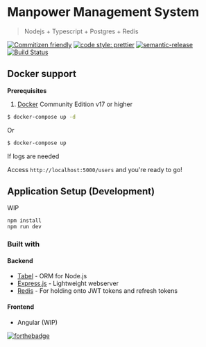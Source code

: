 # Manpower Management System

> Nodejs + Typescript + Postgres + Redis

[![Commitizen friendly](https://img.shields.io/badge/commitizen-friendly-brightgreen.svg)](http://commitizen.github.io/cz-cli/) [![code style: prettier](https://img.shields.io/badge/code_style-prettier-ff69b4.svg?style=flat-square)](https://github.com/prettier/prettier) [![semantic-release](https://img.shields.io/badge/%20%20%F0%9F%93%A6%F0%9F%9A%80-semantic--release-e10079.svg)](https://github.com/semantic-release/semantic-release) [![Build Status](https://travis-ci.com/afhm/man-server.svg?branch=master)](https://travis-ci.com/afhm/man-server)

 <!-- [![Build Status](https://travis-ci.com/afhm/man-app.svg?token=afLFLt5nuAtxSy7f9pp7&branch=master)](https://travis-ci.com/afhm/man-app) -->

## Docker support

**Prerequisites**

1. [Docker](https://www.docker.com/products/docker-engine) Community Edition v17 or higher

```sh
$ docker-compose up -d
```

Or

```sh
$ docker-compose up
```

If logs are needed

Access `http://localhost:5000/users` and you're ready to go!

## Application Setup (Development)

WIP

<!-- 1. Install Postgres, redis, nodejs.
1. Create database `man_dev` and `man_test`

```postgres
$ psql
psql (12.0.0)
Type "help" for help.

CREATE DATABASE man_dev;
CREATE DATABASE man_test;
``` -->

```
npm install
npm run dev
```

### Built with

#### Backend

- [Tabel](https://github.com/fractaltech/tabel) - ORM for Node.js
- [Express.js](https://expressjs.com/) - Lightweight webserver
- [Redis](https://redis.io/) - For holding onto JWT tokens and refresh tokens

#### Frontend

- Angular (WIP)

[![forthebadge](https://forthebadge.com/images/badges/built-with-love.svg)](https://forthebadge.com)
